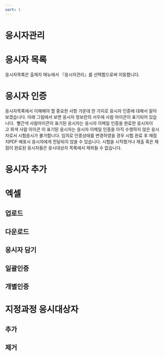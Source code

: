 ```yaml
---
sort: 1
---
```


# 응시자관리

# 응시자 목록
응시자목록은 출제자 메뉴에서 『응시자관리』를 선택함으로써 이동합니다.

# 응시자 인증
응시자목록에서 이해해야 할 중요한 사항 가운데 한 가지로 응시자 인증에 대해서 알아보겠습니다. 아래 그림에서 보면 응시자 정보란의 서두에 사람 아이콘이 표기되어 있습니다.  빨간색 사람아이콘이 표기된 응시자는 응시자 이메일 인증을 완료한 응시자이고 회색 사람 아이콘 이 표기된 응시자는 응시자 이메일 인증을 아직 수행하지 않은 응시자로서 시험응시가 불가합니다.
임의로 인증상태를 변경하였을 경우 시험 완료 후 채점지PDF 배포시 응시자에게 전달되지 않을 수 있습니다.
시험을 시작했거나 제출 혹은 채점이 완료된 응시자들은 응시대상자 목록에서 제외될 수 없습니다. 

# 응시자 추가

# 엑셀

## 업로드

## 다운로드

## 응시자 담기

## 일괄인증

## 개별인증

# 지정과정 응시대상자

## 추가

## 제거
